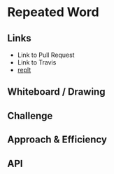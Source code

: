 # Repeated Word

## Links

-   Link to Pull Request
-   Link to Travis
- [replt](https://repl.it/repls/PalatableKnobbyDisks)

<!-- Short summary or background information -->

## Whiteboard / Drawing

<!-- Photo of your whiteboard or drawing -->

## Challenge

<!-- Description of the challenge -->

## Approach & Efficiency

<!-- What approach did you take? Why? What is the Big O space/time for this approach? -->

## API

<!-- Description of each method publicly avai